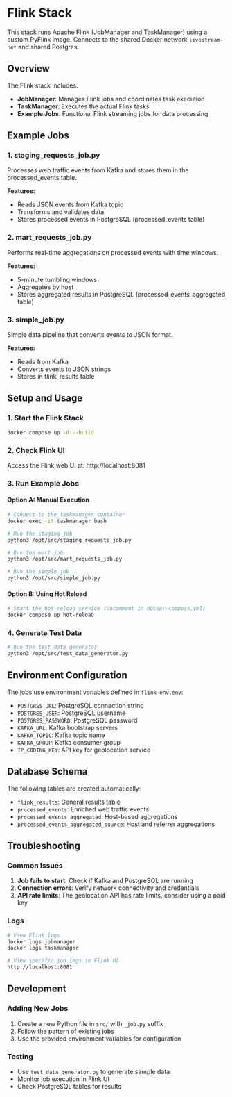 # Flink Stack

This stack runs Apache Flink (JobManager and TaskManager) using a custom PyFlink image. Connects to the shared Docker network `livestream-net` and shared Postgres.

## Overview

The Flink stack includes:
- **JobManager**: Manages Flink jobs and coordinates task execution
- **TaskManager**: Executes the actual Flink tasks
- **Example Jobs**: Functional Flink streaming jobs for data processing

## Example Jobs

### 1. staging_requests_job.py
Processes web traffic events from Kafka and stores them in the processed_events table.

**Features:**
- Reads JSON events from Kafka topic
- Transforms and validates data
- Stores processed events in PostgreSQL (processed_events table)

### 2. mart_requests_job.py
Performs real-time aggregations on processed events with time windows.

**Features:**
- 5-minute tumbling windows
- Aggregates by host
- Stores aggregated results in PostgreSQL (processed_events_aggregated table)

### 3. simple_job.py
Simple data pipeline that converts events to JSON format.

**Features:**
- Reads from Kafka
- Converts events to JSON strings
- Stores in flink_results table

## Setup and Usage

### 1. Start the Flink Stack
```bash
docker compose up -d --build
```

### 2. Check Flink UI
Access the Flink web UI at: http://localhost:8081

### 3. Run Example Jobs

#### Option A: Manual Execution
```bash
# Connect to the taskmanager container
docker exec -it taskmanager bash

# Run the staging job
python3 /opt/src/staging_requests_job.py

# Run the mart job
python3 /opt/src/mart_requests_job.py

# Run the simple job
python3 /opt/src/simple_job.py
```

#### Option B: Using Hot Reload
```bash
# Start the hot-reload service (uncomment in docker-compose.yml)
docker compose up hot-reload
```

### 4. Generate Test Data
```bash
# Run the test data generator
python3 /opt/src/test_data_generator.py
```

## Environment Configuration

The jobs use environment variables defined in `flink-env.env`:

- `POSTGRES_URL`: PostgreSQL connection string
- `POSTGRES_USER`: PostgreSQL username
- `POSTGRES_PASSWORD`: PostgreSQL password
- `KAFKA_URL`: Kafka bootstrap servers
- `KAFKA_TOPIC`: Kafka topic name
- `KAFKA_GROUP`: Kafka consumer group
- `IP_CODING_KEY`: API key for geolocation service

## Database Schema

The following tables are created automatically:

- `flink_results`: General results table
- `processed_events`: Enriched web traffic events
- `processed_events_aggregated`: Host-based aggregations
- `processed_events_aggregated_source`: Host and referrer aggregations

## Troubleshooting

### Common Issues

1. **Job fails to start**: Check if Kafka and PostgreSQL are running
2. **Connection errors**: Verify network connectivity and credentials
3. **API rate limits**: The geolocation API has rate limits, consider using a paid key

### Logs
```bash
# View Flink logs
docker logs jobmanager
docker logs taskmanager

# View specific job logs in Flink UI
http://localhost:8081
```

## Development

### Adding New Jobs
1. Create a new Python file in `src/` with `_job.py` suffix
2. Follow the pattern of existing jobs
3. Use the provided environment variables for configuration

### Testing
- Use `test_data_generator.py` to generate sample data
- Monitor job execution in Flink UI
- Check PostgreSQL tables for results 